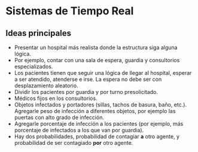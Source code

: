 # Sistemas de Tiempo Real

## Ideas principales

* Presentar un hospital más realista donde la estructura siga alguna lógica.
* Por ejemplo, contar con una sala de espera, guardia y consultorios especializados. 
* Los pacientes tienen que seguir una lógica de llegar al hospital, esperar a ser atendido, atenderse e irse. La espera no debe ser con desplazamiento aleatorio.
* Dividir los pacientes por guardia y por turno presolicitado.
* Médicos fijos en los consultorios. 
* Objetos infectados y portadores (sillas, tachos de basura, baño, etc.). Agregarle peso de infección a diferentes objetos, por ejemplo las puertas con alto grado de infección.
* Agregarle porcentaje de infección a los pacientes (por ejemplo, más porcentaje de infectados a los que van por guardia).
* Hay dos probabilidades, probabilidad de contagiar **a** otro agente, y probabilidad de ser contagiado **por** otro agente.
